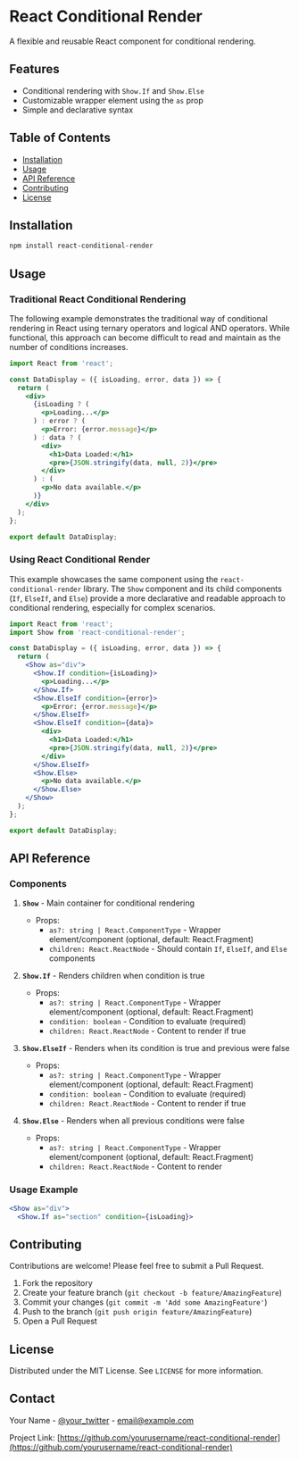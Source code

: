 # React Conditional Render

A flexible and reusable React component for conditional rendering.

## Features

- Conditional rendering with `Show.If` and `Show.Else`
- Customizable wrapper element using the `as` prop
- Simple and declarative syntax

## Table of Contents

- [Installation](#installation)
- [Usage](#usage)
- [API Reference](#api-reference)
- [Contributing](#contributing)
- [License](#license)

## Installation

```bash
npm install react-conditional-render
```

## Usage

### Traditional React Conditional Rendering

The following example demonstrates the traditional way of conditional rendering in React using ternary operators and logical AND operators. While functional, this approach can become difficult to read and maintain as the number of conditions increases.

```jsx
import React from 'react';

const DataDisplay = ({ isLoading, error, data }) => {
  return (
    <div>
      {isLoading ? (
        <p>Loading...</p>
      ) : error ? (
        <p>Error: {error.message}</p>
      ) : data ? (
        <div>
          <h1>Data Loaded:</h1>
          <pre>{JSON.stringify(data, null, 2)}</pre>
        </div>
      ) : (
        <p>No data available.</p>
      )}
    </div>
  );
};

export default DataDisplay;
```

### Using React Conditional Render

This example showcases the same component using the `react-conditional-render` library. The `Show` component and its child components (`If`, `ElseIf`, and `Else`) provide a more declarative and readable approach to conditional rendering, especially for complex scenarios.

```jsx
import React from 'react';
import Show from 'react-conditional-render';

const DataDisplay = ({ isLoading, error, data }) => {
  return (
    <Show as="div">
      <Show.If condition={isLoading}>
        <p>Loading...</p>
      </Show.If>
      <Show.ElseIf condition={error}>
        <p>Error: {error.message}</p>
      </Show.ElseIf>
      <Show.ElseIf condition={data}>
        <div>
          <h1>Data Loaded:</h1>
          <pre>{JSON.stringify(data, null, 2)}</pre>
        </div>
      </Show.ElseIf>
      <Show.Else>
        <p>No data available.</p>
      </Show.Else>
    </Show>
  );
};

export default DataDisplay;
```

## API Reference

### Components

1. **`Show`** - Main container for conditional rendering

   - Props:
     - `as?: string | React.ComponentType` - Wrapper element/component (optional, default: React.Fragment)
     - `children: React.ReactNode` - Should contain `If`, `ElseIf`, and `Else` components

2. **`Show.If`** - Renders children when condition is true

   - Props:
     - `as?: string | React.ComponentType` - Wrapper element/component (optional, default: React.Fragment)
     - `condition: boolean` - Condition to evaluate (required)
     - `children: React.ReactNode` - Content to render if true

3. **`Show.ElseIf`** - Renders when its condition is true and previous were false

   - Props:
     - `as?: string | React.ComponentType` - Wrapper element/component (optional, default: React.Fragment)
     - `condition: boolean` - Condition to evaluate (required)
     - `children: React.ReactNode` - Content to render if true

4. **`Show.Else`** - Renders when all previous conditions were false
   - Props:
     - `as?: string | React.ComponentType` - Wrapper element/component (optional, default: React.Fragment)
     - `children: React.ReactNode` - Content to render

### Usage Example

```jsx
<Show as="div">
  <Show.If as="section" condition={isLoading}>

```

## Contributing

Contributions are welcome! Please feel free to submit a Pull Request.

1. Fork the repository
2. Create your feature branch (`git checkout -b feature/AmazingFeature`)
3. Commit your changes (`git commit -m 'Add some AmazingFeature'`)
4. Push to the branch (`git push origin feature/AmazingFeature`)
5. Open a Pull Request

## License

Distributed under the MIT License. See `LICENSE` for more information.

## Contact

Your Name - [@your_twitter](https://twitter.com/your_twitter) - email@example.com

Project Link: [https://github.com/yourusername/react-conditional-render](https://github.com/yourusername/react-conditional-render)
